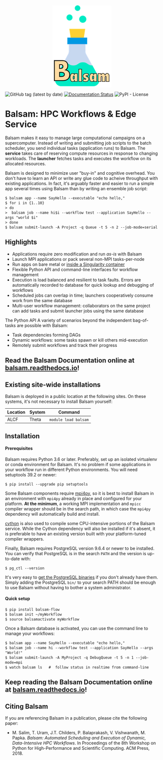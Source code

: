 <p align="center">
<a href="https://balsam.readthedocs.io">
<img align="center" src="docs/_static/logo/small3.png" style="border: 0;">
</a>
</p>

![GitHub tag (latest by date)](https://img.shields.io/github/tag-date/balsam-alcf/balsam.svg?label=version)
[![Documentation Status](https://readthedocs.org/projects/balsam/badge/?version=latest)](https://balsam.readthedocs.io/en/latest/?badge=latest)
![PyPI - License](https://img.shields.io/pypi/l/balsam-flow.svg)

# Balsam: HPC Workflows & Edge Service

Balsam makes it easy to manage large computational campaigns on a
supercomputer. Instead of writing and submitting job scripts to the batch
scheduler, you send individual tasks (application runs) to Balsam. The **service** takes
care of reserving compute resources in response to changing workloads.  The
**launcher** fetches tasks and executes the workflow on its allocated
resources.

Balsam is designed to minimize user "buy-in" and cognitive overhead.
You don't have to learn an API or write any glue code to acheive throughput with
existing applications. In fact, it's arguably faster and easier to run a
simple app several times using Balsam than by writing an ensemble job script:

```console
$ balsam app --name SayHello --executable "echo hello,"
$ for i in {1..10}
> do
>  balsam job --name hi$i --workflow test --application SayHello --args "world $i"
> done
$ balsam submit-launch -A Project -q Queue -t 5 -n 2 --job-mode=serial
```

## Highlights
- Applications require zero modification and run *as-is* with Balsam
- Launch MPI applications or pack several non-MPI tasks-per-node
- Run apps on bare metal or [inside a Singularity container](https://www.alcf.anl.gov/user-guides/singularity)
- Flexible Python API and command-line interfaces for workflow management
- Execution is load balanced and resilient to task faults. Errors are automatically recorded to database for quick lookup and
  debugging of workflows
- Scheduled jobs can overlap in time; launchers cooperatively consume work from the same database
- Multi-user workflow management: collaborators on the same project can add tasks and submit launcher jobs using
  the same database

The Python API A variety of scenarios beyond the independent bag-of-tasks are possible with Balsam:
- Task dependencies forming DAGs
- Dynamic workflows: some tasks spawn or kill others mid-execution
- Remotely submit workflows and track their progress

## **Read the Balsam Documentation online at** [balsam.readthedocs.io](https://balsam.readthedocs.io/en/latest/)!

## Existing site-wide installations

Balsam is deployed in a public location at the following sites.  On these systems,
it's not necessary to install Balsam yourself:

|Location | System | Command|
|---------|--------|-------|
|ALCF     | Theta | `module load balsam` |

## Installation

#### Prerequisites
Balsam requires Python 3.6 or later. Preferably, set up an isolated
virtualenv or conda environment for Balsam. It's no problem if some
applications in your workflow run in different Python environments. You will
need setuptools 39.2 or newer:

```console
$ pip install --upgrade pip setuptools
```

Some Balsam components require [mpi4py](https://github.com/mpi4py/mpi4py),  so
it is best to install Balsam in an environment with `mpi4py` already in place
and configured for your platform.  **At the minimum**, a working MPI
implementation and `mpicc` compiler wrapper should be in the search path, in
which case the `mpi4py` dependency will automatically build and install.

[cython](https://github.com/cython/cython) is also used to compile some
CPU-intensive portions of the Balsam service.  While the Cython dependency will
also be installed if it's absent, it is preferable to have an existing version
built with your platform-tuned compiler wrappers.

Finally, Balsam requires PostgreSQL version 9.6.4 or newer to be installed. You can verify
that PostgreSQL is in the search `PATH` and the version is up-to-date with:

```console
$ pg_ctl --version
```

It's very easy to [get the PostgreSQL binaries](https://www.enterprisedb.com/download-postgresql-binaries) if you
don't already have them.  Simply adding the PostgreSQL `bin/` to your search
PATH should be enough to use Balsam without having to bother a system
administrator.

#### Quick setup

```console
$ pip install balsam-flow
$ balsam init ~/myWorkflow
$ source balsamactivate myWorkflow
```

Once a Balsam database is activated, you can use the command line to manage your workflows:

```console
$ balsam app --name SayHello --executable "echo hello,"
$ balsam job --name hi --workflow test --application SayHello --args "World!"
$ balsam submit-launch -A MyProject -q DebugQueue -t 5 -n 1 --job-mode=mpi
$ watch balsam ls   #  follow status in realtime from command-line
```

## **Keep reading the Balsam Documentation online at** [balsam.readthedocs.io](https://balsam.readthedocs.io/en/latest/)!

## Citing Balsam
If you are referencing Balsam in a publication, please cite the following paper:

-  M. Salim, T. Uram, J.T. Childers, P. Balaprakash, V. Vishwanath, M. Papka. *Balsam: Automated Scheduling and Execution of Dynamic, Data-Intensive HPC Workflows*. In Proceedings of the 8th Workshop on Python for High-Performance and Scientific Computing. ACM Press, 2018.
